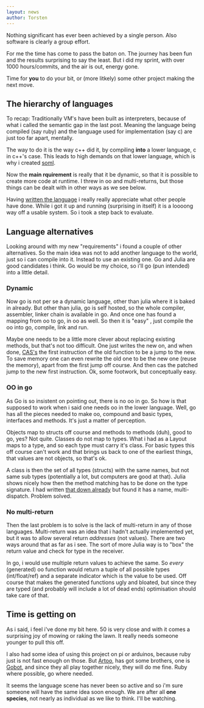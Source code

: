 ```yaml
---
layout: news
author: Torsten
---
```


Nothing significant has ever been achieved by a single person. Also software is clearly a group effort.

For me the time has come to pass the baton on. The journey has been fun and the results surprising
to say the least. But i did my sprint, with over 1000 hours/commits, and the air is out, energy gone.

Time for **you** to do your bit, or (more litkely) some other project making the next move.

## The hierarchy of languages

To recap: Traditionally VM's have been built as interpreters, because of what i called the semantic
gap in the last post. Meaning the language being compiled (say ruby) and the language used for
implementation (say c) are just too far apart, mentally.

The way to do it is the way c++ did it, by compiling **into** a lower language, c in c++'s case.
This leads to high demands on that lower language, which is why i created [soml](/soml/soml.html).

Now the **main rquirement** is really that it be dynamic, so that it is possible to create more code
at runtime. I threw in oo and multi-returns, but those things can be dealt with in other ways
as we see below.

Having [written the language](/2015/11/28/one-compiler-down-one-to-go.html) i really really
appreciate what other people have done. While i got it up and running (surprising in itself) it is
a loooong way off a usable system. So i took a step back to evaluate.

## Language alternatives

Looking around with my new "requirements" i found a couple of other alternatives. So the main idea
was not to add another language to the world, just so i can compile into it. Instead to use an
existing one. Go and Julia are good candidates i think. Go would be my choice, so i'll go
(pun intended) into a little detail.

### Dynamic

Now go is not per se a dynamic language, other than julia where it is baked in already. But other
than julia, go is self hosted, so the whole compiler, assembler, linker chain is available in go.
And once one has found a mapping from oo to go, in oo as well. So then it is "easy" , just compile
the oo into go, compile, link and run.

Maybe one needs to be a little more clever about replacing existing methods, but that's not too
difficult. One just writes the new on, and when done,
[CAS's](https://en.wikipedia.org/wiki/Compare-and-swap) the first instruction of the old
function to be a jump to the new. To save memory one can even rewrite the old one to be the new one
(reuse the memory), apart from the first jump off course. And then cas the patched jump to the
new first instruction. Ok, some footwork, but conceptually easy.

### OO in go

As Go is so insistent on pointing out, there is no oo in go. So how is that supposed to work when i
said one needs oo in the lower language. Well, go has all the pieces needed to make oo, compound
and basic types, interfaces and methods. It's just a matter of perception.

Objects map to structs off course and methods to methods (duh), good to go, yes? Not quite.
Classes do not map to types. What i had as a Layout maps to a type, and so each type must
carry it's class. For basic types this off course can't work and that brings us back to one of the
earliest things, that values are not objects, so that's ok.

A class is then the set of all types (structs) with the same names, but not same sub types
(potentially a lot, but computers are good at that). Julia shows nicely how then the method
matching has to be done on the type signature. I had written
[that down already](https://dancinglightning.gitbooks.io/the-object-machine/content/object/dynamic_types.html)
but found it has a name, multi-dispatch. Problem solved.

### No multi-return

Then the last problem is to solve is the lack of multi-return in any of those languages.
Multi-return was an idea that i hadn't actually implemented yet, but it was to allow several
return *addresses* (not values). There are two ways around that as far as i see.
The sort of more Julia way is to "box" the return value and check for type in the receiver.

In go, i would use multiple return values to achieve the same. So *every* (generated) oo function
would return a tuple of all possible types (int/float/ref) and a separate indicator which is the
value to be used. Off course that makes the generated functions ugly and bloated, but since they are
typed (and probably will include a lot of dead ends) optimisation should take care of that.

## Time is getting on

As i said, i feel i've done my bit here. 50 is very close and with it comes a surprising joy of
mowing or raking the lawn. It really needs someone younger to pull this off.

I also had some idea of using this project on pi or arduinos, because ruby just is not fast enough
on those. But [Artoo](http://artoo.io/), has got some brothers, one is [Gobot](http://gobot.io/),
and since they all play together nicely, they will do me fine. Ruby where possible, go where needed.

It seems the language scene has never been so active and so i'm sure someone will have the
same idea soon enough. We are after all **one species**, not nearly as individual as we like to think.
I'll be watching.

